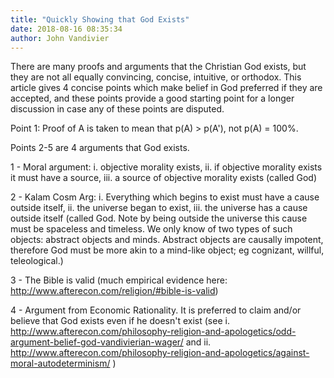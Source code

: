 ```yaml
---
title: "Quickly Showing that God Exists"
date: 2018-08-16 08:35:34
author: John Vandivier
---
```




There are many proofs and arguments that the Christian God exists, but they are not all equally convincing, concise, intuitive, or orthodox. This article gives 4 concise points which make belief in God preferred if they are accepted, and these points provide a good starting point for a longer discussion in case any of these points are disputed.

Point 1: Proof of A is taken to mean that p(A) &gt; p(A'), not p(A) = 100%.

Points 2-5 are 4 arguments that God exists.

1 - Moral argument: i. objective morality exists, ii. if objective morality exists it must have a source, iii. a source of objective morality exists (called God)

2 - Kalam Cosm Arg: i. Everything which begins to exist must have a cause outside itself, ii. the universe began to exist, iii. the universe has a cause outside itself (called God. Note by being outside the universe this cause must be spaceless and timeless. We only know of two types of such objects: abstract objects and minds. Abstract objects are causally impotent, therefore God must be more akin to a mind-like object; eg cognizant, willful, teleological.)

3 - The Bible is valid (much empirical evidence here: http://www.afterecon.com/religion/#bible-is-valid)

4 - Argument from Economic Rationality. It is preferred to claim and/or believe that God exists even if he doesn't exist (see i. http://www.afterecon.com/philosophy-religion-and-apologetics/odd-argument-belief-god-vandivierian-wager/ and ii. http://www.afterecon.com/philosophy-religion-and-apologetics/against-moral-autodeterminism/ )